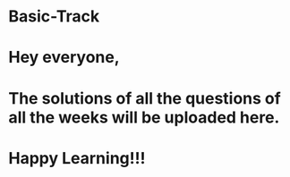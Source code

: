 # Basic-Track

# Hey everyone,
# The solutions of all the questions of all the weeks will be uploaded here.
# Happy Learning!!!
